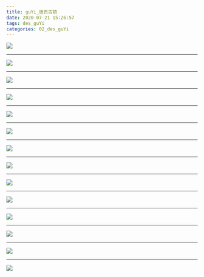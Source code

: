 ```yaml
---
title: guYi_唐贡古镇
date: 2020-07-21 15:26:57
tags: des_guYi
categories: 02_des_guYi
---
```




![](./tangGong_001.jpg)

<!--more-->

***

![](./tangGong_002.jpg)

***

![](./tangGong_003.jpg)

***

![](./tangGong_004.jpg)

***

![](./tangGong_005.jpg)

***

![](./tangGong_006.jpg)

***

![](./tangGong_007.jpg)

***

![](./tangGong_008.jpg)

***

![](./tangGong_009.jpg)

***

![](./tangGong_010.jpg)

***

![](./tangGong_011.jpg)

***

![](./tangGong_012.jpg)

***

![](./tangGong_013.jpg)

***

![](./tangGong_014.jpg)